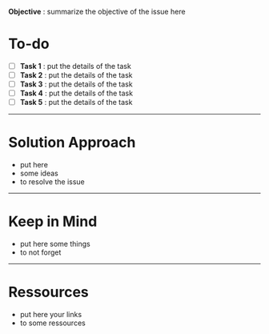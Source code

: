 **Objective** : summarize the objective of the issue here

# To-do

- [ ] **Task 1** : put the details of the task
- [ ] **Task 2** : put the details of the task
- [ ] **Task 3** : put the details of the task
- [ ] **Task 4** : put the details of the task
- [ ] **Task 5** : put the details of the task

--- 

# Solution Approach

- put here 
- some ideas
- to resolve the issue

---

# Keep in Mind

- put here some things
- to not forget

--- 

# Ressources

- put here your links
- to some ressources
